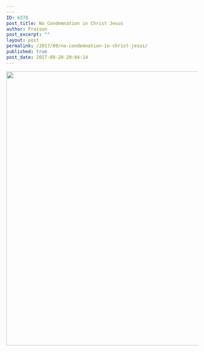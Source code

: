 ```yaml
---
---
ID: 6378
post_title: No Condemnation in Christ Jesus
author: Praison
post_excerpt: ""
layout: post
permalink: /2017/09/no-condemnation-in-christ-jesus/
published: true
post_date: 2017-09-20 20:04:14
---
```

<img class="aligncenter size-large" src="https://scontent-lhr3-1.cdninstagram.com/t51.2885-15/e35/21827708_124611078195701_5206474723327737856_n.jpg" width="720" />